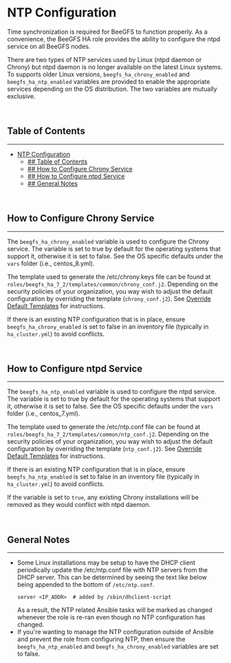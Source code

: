 # NTP Configuration
Time synchronization is required for BeeGFS to function properly. As a convenience, the BeeGFS HA role provides the 
ability to configure the ntpd service on all BeeGFS nodes.

There are two types of NTP services used by Linux (ntpd daemon or Chrony) but ntpd daemon is no longer available on the 
latest Linux systems. To supports older Linux versions, `beegfs_ha_chrony_enabled` and `beegfs_ha_ntp_enabled` variables
are provided to enable the appropriate services depending on the OS distribution. The two variables are mutually exclusive.

<br>

## Table of Contents
------------
- [NTP Configuration](#ntp-configuration)
  - [## Table of Contents](#-table-of-contents)
  - [## How to Configure Chrony Service](#-how-to-configure-chrony-service)
  - [## How to Configure ntpd Service](#-how-to-configure-ntpd-service)
  - [## General Notes](#-general-notes)

<br>

<a name="how-to-configure-chrony-service"></a>
## How to Configure Chrony Service
------------
The `beegfs_ha_chrony_enabled` variable is used to configure the Chrony service. The variable is set to true by default
for the operating systems that support it, otherwise it is set to false. See the OS specific defaults under the `vars` 
folder (i.e., centos_8.yml).

The template used to generate the /etc/chrony.keys file can be found at `roles/beegfs_ha_7_2/templates/common/chrony_conf.j2`.
Depending on the security policies of your organization, you way wish to adjust the default configuration by overriding 
the template (`chrony_conf.j2`). See [Override Default Templates](override_default_templates.md) for instructions.

If there is an existing NTP configuration that is in place, ensure `beegfs_ha_chrony_enabled` is set
to false in an inventory file (typically in `ha_cluster.yml`) to avoid conflicts.

<br>

<a name="how-to-configure-ntpd-service"></a>
## How to Configure ntpd Service
------------
The `beegfs_ha_ntp_enabled` variable is used to configure the ntpd service. The variable is set to true by default 
for the operating systems that support it, otherwise it is set to false. See the OS specific defaults under the `vars`
folder (i.e., centos_7.yml).

The template used to generate the /etc/ntp.conf file can be found at `roles/beegfs_ha_7_2/templates/common/ntp_conf.j2`.
Depending on the security policies of your organization, you way wish to adjust the default configuration by overriding
the template (`ntp_conf.j2`). See [Override Default Templates](override_default_templates.md) for instructions.

If there is an existing NTP configuration that is in place, ensure `beegfs_ha_ntp_enabled` is set
to false in an inventory file (typically in `ha_cluster.yml`) to avoid conflicts.

If the variable is set to `true`, any existing Chrony installations will be removed as they would conflict with 
ntpd daemon.

<br>

<a name="general-notes"></a>
## General Notes
------------
* Some Linux installations may be setup to have the DHCP client periodically update the /etc/ntp.conf file with NTP 
  servers from the DHCP server. This can be determined by seeing the text like below being appended to the bottom of 
  `/etc/ntp.conf`.
    ```
    server <IP_ADDR>  # added by /sbin/dhclient-script
    ```
    As a result, the NTP related Ansible tasks will be marked as changed whenever the role is re-ran even though no
    NTP configuration has changed.
* If you're wanting to manage the NTP configuration outside of Ansible and prevent the role from configuring NTP, then
  ensure the `beegfs_ha_ntp_enabled` and `beegfs_ha_chrony_enabled` variables are set to false.